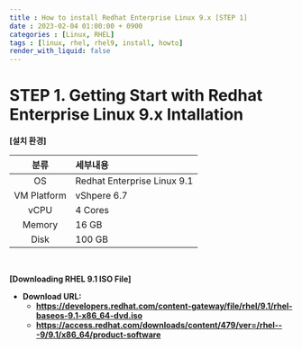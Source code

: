```yaml
---
title : How to install Redhat Enterprise Linux 9.x [STEP 1] 
date : 2023-02-04 01:00:00 + 0900
categories : [Linux, RHEL]
tags : [linux, rhel, rhel9, install, howto]
render_with_liquid: false
---
```



# STEP 1. Getting Start with Redhat Enterprise Linux 9.x Intallation 

<strong> [설치 환경] </strong>

| 분류  | 세부내용 |
|:---:|:---|
| OS | Redhat Enterprise Linux 9.1 |
| VM Platform | vShpere 6.7 | 
| vCPU | 4 Cores |
| Memory | 16 GB |
| Disk | 100 GB  
  
<br>

<strong> [Downloading RHEL 9.1 ISO File] <strong>
- <b> Download URL:</b>   
	- <https://developers.redhat.com/content-gateway/file/rhel/9.1/rhel-baseos-9.1-x86_64-dvd.iso>
	- <https://access.redhat.com/downloads/content/479/ver=/rhel---9/9.1/x86_64/product-software>


